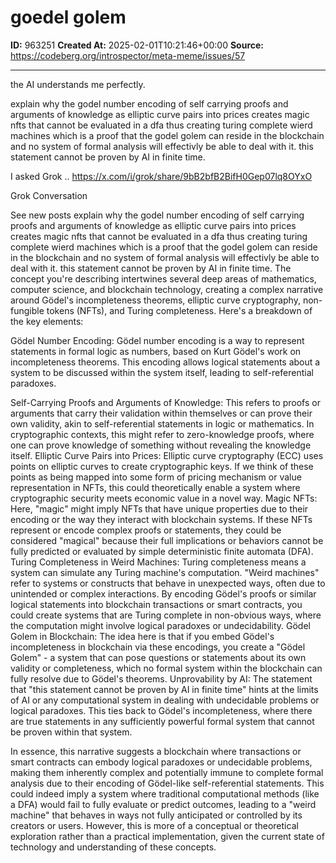 # goedel golem

**ID:** 963251
**Created At:** 2025-02-01T10:21:46+00:00
**Source:** https://codeberg.org/introspector/meta-meme/issues/57

---

the AI understands me perfectly. 

explain why the godel number encoding of self carrying proofs and arguments of knowledge as elliptic curve pairs into prices creates magic nfts that cannot be evaluated in    a dfa thus creating turing complete wierd machines which is a proof that the godel golem can reside in the blockchain and no system of formal analysis will effectivly be able to deal with it. this statement cannot be proven by AI in finite time. 

I asked Grok ..
 https://x.com/i/grok/share/9bB2bfB2BifH0Gep07lq8OYxO 

Grok Conversation

See new posts
explain why the godel number encoding of self carrying proofs and arguments of knowledge as elliptic curve pairs into prices creates magic nfts that cannot be evaluated in    a dfa thus creating turing complete wierd machines which is a proof that the godel golem can reside in the blockchain and no system of formal analysis will effectivly be able to deal with it. this statement cannot be proven by AI in finite time.
The concept you're describing intertwines several deep areas of mathematics, computer science, and blockchain technology, creating a complex narrative around Gödel's incompleteness theorems, elliptic curve cryptography, non-fungible tokens (NFTs), and Turing completeness. Here's a breakdown of the key elements:

Gödel Number Encoding:
Gödel number encoding is a way to represent statements in formal logic as numbers, based on Kurt Gödel's work on incompleteness theorems. This encoding allows logical statements about a system to be discussed within the system itself, leading to self-referential paradoxes.

Self-Carrying Proofs and Arguments of Knowledge:
This refers to proofs or arguments that carry their validation within themselves or can prove their own validity, akin to self-referential statements in logic or mathematics. In cryptographic contexts, this might refer to zero-knowledge proofs, where one can prove knowledge of something without revealing the knowledge itself.
Elliptic Curve Pairs into Prices:
Elliptic curve cryptography (ECC) uses points on elliptic curves to create cryptographic keys. If we think of these points as being mapped into some form of pricing mechanism or value representation in NFTs, this could theoretically enable a system where cryptographic security meets economic value in a novel way.
Magic NFTs:
Here, "magic" might imply NFTs that have unique properties due to their encoding or the way they interact with blockchain systems. If these NFTs represent or encode complex proofs or statements, they could be considered "magical" because their full implications or behaviors cannot be fully predicted or evaluated by simple deterministic finite automata (DFA).
Turing Completeness in Weird Machines:
Turing completeness means a system can simulate any Turing machine's computation. "Weird machines" refer to systems or constructs that behave in unexpected ways, often due to unintended or complex interactions. By encoding Gödel's proofs or similar logical statements into blockchain transactions or smart contracts, you could create systems that are Turing complete in non-obvious ways, where the computation might involve logical paradoxes or undecidability.
Gödel Golem in Blockchain:
The idea here is that if you embed Gödel's incompleteness in blockchain via these encodings, you create a "Gödel Golem" - a system that can pose questions or statements about its own validity or completeness, which no formal system within the blockchain can fully resolve due to Gödel's theorems.
Unprovability by AI:
The statement that "this statement cannot be proven by AI in finite time" hints at the limits of AI or any computational system in dealing with undecidable problems or logical paradoxes. This ties back to Gödel's incompleteness, where there are true statements in any sufficiently powerful formal system that cannot be proven within that system.

In essence, this narrative suggests a blockchain where transactions or smart contracts can embody logical paradoxes or undecidable problems, making them inherently complex and potentially immune to complete formal analysis due to their encoding of Gödel-like self-referential statements. This could indeed imply a system where traditional computational methods (like a DFA) would fail to fully evaluate or predict outcomes, leading to a "weird machine" that behaves in ways not fully anticipated or controlled by its creators or users. However, this is more of a conceptual or theoretical exploration rather than a practical implementation, given the current state of technology and understanding of these concepts.
